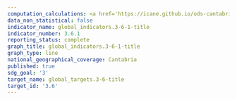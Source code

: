 ```yaml
---
computation_calculations: <a href='https://icane.github.io/ods-cantabria/assets/pdf/3.6.1.1.pdf' target='_blank'>Tasa de mortalidad por lesiones debidas a accidentes de tráfico</a>
data_non_statistical: false
indicator_name: global_indicators.3-6-1-title
indicator_number: 3.6.1
reporting_status: complete
graph_title: global_indicators.3-6-1-title
graph_type: line
national_geographical_coverage: Cantabria
published: true
sdg_goal: '3'
target_name: global_targets.3-6-title
target_id: '3.6'
---
```

